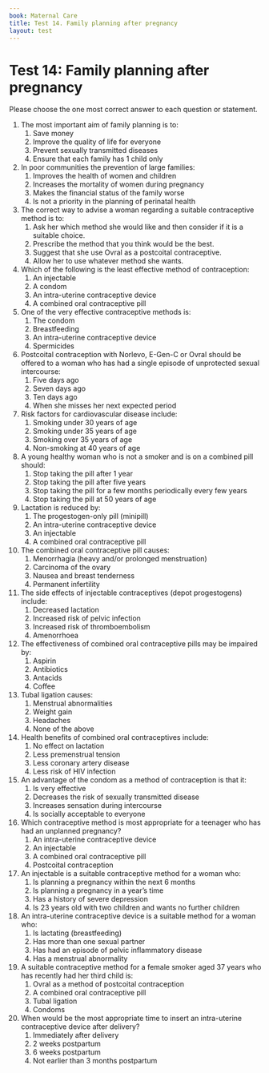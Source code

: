 ```yaml
---
book: Maternal Care
title: Test 14. Family planning after pregnancy
layout: test
---
```


# Test 14: Family planning after pregnancy

Please choose the one most correct answer to each question or statement.

1.	The most important aim of family planning is to:
	1.	Save money
	1.	Improve the quality of life for everyone
	1.	Prevent sexually transmitted diseases
	1.	Ensure that each family has 1 child only
2.	In poor communities the prevention of large families:
	1.	Improves the health of women and children
	1.	Increases the mortality of women during pregnancy
	1.	Makes the financial status of the family worse
	1.	Is not a priority in the planning of perinatal health
3.	The correct way to advise a woman regarding a suitable contraceptive method is to:
	1.	Ask her which method she would like and then consider if it is a suitable choice.
	1.	Prescribe the method that you think would be the best.
	1.	Suggest that she use Ovral as a postcoital contraceptive.
	1.	Allow her to use whatever method she wants.
4.	Which of the following is the least effective method of contraception:
	1.	An injectable
	1.	A condom
	1.	An intra-uterine contraceptive device
	1.	A combined oral contraceptive pill
5.	One of the very effective contraceptive methods is:
	1.	The condom
	1.	Breastfeeding
	1.	An intra-uterine contraceptive device
	1.	Spermicides
6.	Postcoital contraception with Norlevo, E-Gen-C or Ovral should be offered to a woman who has had a single episode of unprotected sexual intercourse:
	1.	Five days ago
	1.	Seven days ago
	1.	Ten days ago
	1.	When she misses her next expected period
7.	Risk factors for cardiovascular disease include:
	1.	Smoking under 30 years of age
	1.	Smoking under 35 years of age
	1.	Smoking over 35 years of age
	1.	Non-smoking at 40 years of age
8.	A young healthy woman who is not a smoker and is on a combined pill should:
	1.	Stop taking the pill after 1 year
	1.	Stop taking the pill after five years
	1.	Stop taking the pill for a few months periodically every few years
	1.	Stop taking the pill at 50 years of age
9.	Lactation is reduced by:
	1.	The progestogen-only pill (minipill)
	1.	An intra-uterine contraceptive device
	1.	An injectable
	1.	A combined oral contraceptive pill
10.	The combined oral contraceptive pill causes:
	1.	Menorrhagia (heavy and/or prolonged menstruation)
	1.	Carcinoma of the ovary
	1.	Nausea and breast tenderness
	1.	Permanent infertility
11.	The side effects of injectable contraceptives (depot progestogens) include:
	1.	Decreased lactation
	1.	Increased risk of pelvic infection
	1.	Increased risk of thromboembolism
	1.	Amenorrhoea
12.	The effectiveness of combined oral contraceptive pills may be impaired by:
	1.	Aspirin
	1.	Antibiotics
	1.	Antacids
	1.	Coffee
13.	Tubal ligation causes:
	1.	Menstrual abnormalities
	1.	Weight gain
	1.	Headaches
	1.	None of the above
14.	Health benefits of combined oral contraceptives include:
	1.	No effect on lactation
	1.	Less premenstrual tension
	1.	Less coronary artery disease
	1.	Less risk of HIV infection
15.	An advantage of the condom as a method of contraception is that it:
	1.	Is very effective
	1.	Decreases the risk of sexually transmitted disease
	1.	Increases sensation during intercourse
	1.	Is socially acceptable to everyone
16.	Which contraceptive method is most appropriate for a teenager who has had an unplanned pregnancy?
	1.	An intra-uterine contraceptive device
	1.	An injectable
	1.	A combined oral contraceptive pill
	1.	Postcoital contraception
17.	An injectable is a suitable contraceptive method for a woman who:
	1.	Is planning a pregnancy within the next 6 months
	1.	Is planning a pregnancy in a year’s time
	1.	Has a history of severe depression
	1.	Is 23 years old with two children and wants no further children
18.	An intra-uterine contraceptive device is a suitable method for a woman who:
	1.	Is lactating (breastfeeding)
	1.	Has more than one sexual partner
	1.	Has had an episode of pelvic inflammatory disease
	1.	Has a menstrual abnormality
19.	A suitable contraceptive method for a female smoker aged 37 years who has recently had her third child is:
	1.	Ovral as a method of postcoital contraception
	1.	A combined oral contraceptive pill
	1.	Tubal ligation
	1.	Condoms
20.	When would be the most appropriate time to insert an intra-uterine contraceptive device after delivery?
	1.	Immediately after delivery
	1.	2 weeks postpartum
	1.	6 weeks postpartum
	1.	Not earlier than 3 months postpartum
